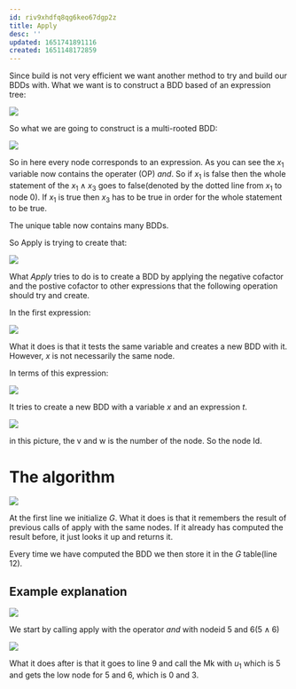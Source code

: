 ```yaml
---
id: riv9xhdfq8qg6keo67dgp2z
title: Apply
desc: ''
updated: 1651741891116
created: 1651148172859
---
```

Since build is not very efficient we want another method to try and build our BDDs with. 
What we want is to construct a BDD based of an expression tree:

![](/assets/images/2022-04-28-14-21-50.png)

So what we are going to construct is a multi-rooted BDD:

![](/assets/images/2022-04-28-14-24-52.png)

So in here every node corresponds to an expression. As you can see the $x_1$ variable now contains the operater (OP) *and*. So if $x_1$ is false then the whole statement of the $x_1 \land x_3$ goes to false(denoted by the dotted line from $x_1$ to node 0). If $x_1$ is true then $x_3$ has to be true in order for the whole statement to be true.

The unique table now contains many BDDs.

So Apply is trying to create that:

![](/assets/images/2022-04-28-14-27-00.png)

What *Apply* tries to do is to create a BDD by applying the negative cofactor and the postive cofactor to other expressions that the following operation should try and create. 

In the first expression:

![](/assets/images/2022-05-05-10-47-52.png)

What it does is that it tests the same variable and creates a new BDD with it. However, $x$ is not necessarily the same node. 

In terms of this expression:

![](/assets/images/2022-05-05-10-48-47.png)

It tries to create a new BDD with a variable $x$ and an expression $t$.

![](/assets/images/2022-04-28-14-32-11.png)

in this picture, the v and w is the number of the node. So the node Id. 
# The algorithm
![](/assets/images/2022-04-28-14-32-41.png)

At the first line we initialize $G$. What it does is that it remembers the result of previous calls of apply with the same nodes. If it already has computed the result before, it just looks it up and returns it.

Every time we have computed the BDD we then store it in the $G$ table(line 12).

## Example explanation
![](/assets/images/2022-05-05-11-03-24.png)

We start by calling apply with the operator *and* with nodeid 5 and 6($5 \land 6$)

![](/assets/images/2022-05-05-11-10-13.png)

What it does after is that it goes to line 9 and call the Mk with $u_1$ which is 5 and gets the low node for 5 and 6, which is 0 and 3. 